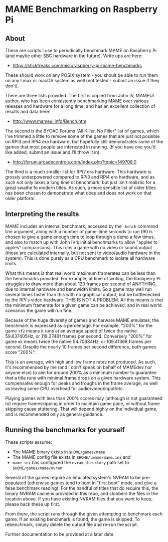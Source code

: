 # MAME Benchmarking on Raspberry Pi

## About

These are scripts I use to periodically benchmark MAME on Raspberry Pi (and maybe other SBC hardware in the future).  Write ups are here:
* https://stickfreaks.com/misc/raspberry-pi-mame-benchmarks

These should work on any POSIX system - you shoult be able to run them on any Linux or macOS system as well (not tested - submit an issue if they don't). 

There are three lists provided.  The first is copied from John IV, MAMEUI author, who has been consistently benchmarking MAME over various releases and hardware for a long time, and has an excellent collection of results and data here:
* http://www.mameui.info/Bench.htm

The second is the BYOAC Forums "All Killer, No Filler" list of games, which I've trimmed a little to remove some of the games that are just not possible on RPi3 and RPi4 era hardware, but hopefully still demonstrates some of the games that most people are interested in running. (If you have one you'd like added, submit an issue and I'll throw it in). 
* http://forum.arcadecontrols.com/index.php?topic=149708.0

The third is a much smaller list for RPi2 era hardware.  This hardware is grossly underpowered compared to RPi3 and RPi4 era hardware, and as such not only takes a long time ot benchmark, but just isn't realistic for a great swathe fo modern titles.  As such, a more sensible list of older titles has been chosen to demonstrate what does and does not work on that older platform.

## Interpreting the results

MAME includes an internal benchmark, accessed by the `-bench` command line argument, along with a number of game-time seconds to run (90 is chosen to give a game enough time to loop through a demo a few times, and also to match up with John IV's initial benchmarks to allow "apples to apples" comparisons).  This runs a game with no video or sound output (these are calculated internally, but not sent to video/audio hardware in the system).  This is done purely as a CPU benchmark to isolate all hardware limits. 

What this means is that real world maximum framerates can be less than the benchmarks provided.  For example, at time of writing, the Rasbperry Pi struggles to draw more than about 120 frames per second of ANYTHING, due to internal hardware and bandwidth limits.  So a game may well run several times faster than this with no graphical output, but be bottlenecked by the RPi's video hardware.  THIS IS NOT A PROBLEM. All this means is that the minimum framerate for a given game can be achieved, and in real world scenarios the game will run fine.

Because of the huge diversity of games and harware MAME emulates, the benchmark is expressed as a percentage. For example, "200%" for the game `sf2` means it runs at an average speed of twice the native 59.637405Hz, or 119.27481 frames per second.  Conversely "200%" for game `mk` means twice the native 54.70684Hz, or 109.41368 frames per second. Despite the nearly 10 frames per second difference, both games score "200%".  

This is an average, with high and low frame rates not produced.  As such, it's recommended by me (and I don't speak on behalf of MAMEdev nor anyone else) to aim for around 200% as a minimum number to guarantee that a title runs with minimal frame drops on a given hardware system.  This compensates enough for peaks and troughs in the frame average, as well as leaving some CPU overhead for audio/video/input/etc. 

Playing games with less than 200% scores may (although is not guaranteed to) require frameskipping in order to maintain game pace, or without frame skipping cause stuttering. That will depend highly on the individual game, and is recommended only as general guidance. 


## Running the benchmarks for yourself

These scripts assume: 
* The MAME binary exists in `$HOME/games/mame`
* The MAME config file exists in `$HOME/.mame/mame.ini` and
* `mame.ini` has configured the `nvram_directory` path set to `$HOME/games/mame/nvram`

Several of the games require an emulated system's NVRAM to be pre-populated (otherwise games tend to boot in "first boot" mode, and give a false benchmark reading).  For the handful of titles that do require this, the binary NVRAM cache is provided in this repo, and clobbers the files in the location above.  If you have existing NVRAM files that you want to keep, please back these up first.

From there, the script runs through the given attempting to benchmark each game.  If an existing benchmark is found, the game is skipped.  To rebenchmark, simply delete the output file and re-run the script.

Further documentation to be provided at a later date. 
